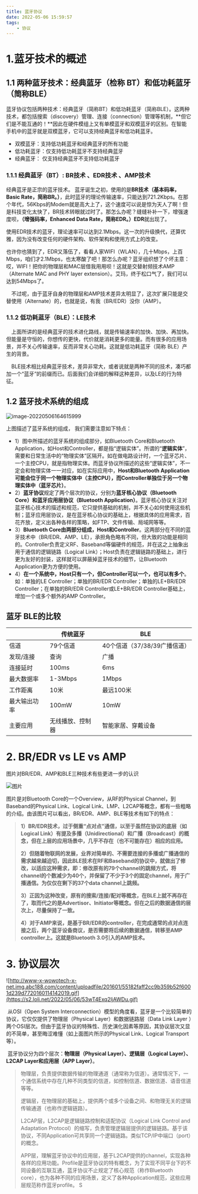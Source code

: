 ```yaml
---
title: 蓝牙协议
date: 2022-05-06 15:59:57
tags:
    - 协议
---
```


<!--more-->

# 1.蓝牙技术的概述

## 1.1 两种蓝牙技术：经典蓝牙（检称 BT）和低功耗蓝牙（简称BLE）

蓝牙协议包括两种技术：经典蓝牙（简称BT）和低功耗蓝牙（简称BLE）。这两种技术，都包括搜索（discovery）管理、连接（connection）管理等机制，**但它们是不能互通的！**因此在硬件模组上又有单模蓝牙和双模蓝牙的区别。在智能手机中的蓝牙就是双模蓝牙，它可以支持经典蓝牙和低功耗蓝牙。

- 双模蓝牙：支持低功耗蓝牙和经典蓝牙的所有功能
- 低功耗蓝牙：仅支持低功耗蓝牙不支持经典蓝牙
- 经典蓝牙： 仅支持经典蓝牙不支持低功耗蓝牙

### 1.1.1 经典蓝牙（BT）: BR技术 、EDR技术 、AMP技术

经典蓝牙是正宗的蓝牙技术。
		蓝牙诞生之初，使用的是**BR技术（基本码率，Basic Rate，简称BR。）**，此时蓝牙的理论传输速率，只能达到721.2Kbps。在那个年代，56Kbps的Modem就是高大上了，这个速度可以说是惊为天人了啊！但是科技变化太快了，BR技术转眼就过时了。那怎么办呢？缝缝补补一下，增强速度呗，**（增强码率，Enhanced Data Rate，简称EDR。）EDR**就出现了。

使用EDR技术的蓝牙，理论速率可以达到2.1Mbps。这一次的升级换代，还算优雅，因为没有改变任何的硬件架构、软件架构和使用方式上的改变。

也许你也猜到了，EDR又落伍了，看看人家WIFI（WLAN），几十Mbps，上百Mbps，咱们才2.1Mbps，也太寒酸了吧！那怎么办呢？蓝牙组织想了个坏主意：哎，WIFI！把你的物理层和MAC层借我用用呗！这就是交替射频技术AMP（Alternate MAC and PHY layer extension）。艾玛，终于松口气了，我们可以达到54Mbps了。

 不过呢，由于蓝牙自身的物理层和AMP技术差异太明显了，这次扩展只能是交替使用（Alternate）的，也就是说，有我（BR/EDR）没你（AMP）。

### 1.1.2 低功耗蓝牙（BLE）：LE技术

 上面所讲的是经典蓝牙的技术进化路线，就是传输速率的加快、加快、再加快。但能量是守恒的，你想传的更快，代价就是消耗更多的能量。而有很多的应用场景，并不关心传输速率，反而非常关心功耗。这就是低功耗蓝牙（简称 BLE）产生的背景。

 BLE技术相比经典蓝牙技术，差异非常大，或者说就是两种不同的技术，凑巧都加一个“蓝牙”的前缀而已。后面我们会详细的解释这种差异，以及LE的行为特征。

## 1.2 蓝牙技术系统的组成

![image-20220506164615999](https://s2.loli.net/2022/05/06/Z9KpCzAv7cDhIqQ.png)

上图描述了蓝牙系统的组成， 我们需要注意如下特点：

- 1）图中所描述的蓝牙系统的组成部分，如Bluetooth Core和Bluetooth Application，如Host和Controller，都是指“逻辑实体”。所谓的“**逻辑实体**”，需要和日常生活中的“物理实体”区隔开。如在做电路设计时，一个蓝牙芯片、一个主控CPU，就是指物理实体。而蓝牙协议所描述的这些“逻辑实体”，不一定会和物理实体一一对应，如在实际应用中，**Host和Bluetooth Application可能会位于同一个物理实体中（主控CPU），而Controller单独位于另一个物理实体中（蓝牙芯片）**。
- 2）**蓝牙协议**规定了两个层次的协议，分别为**蓝牙核心协议（Bluetooth Core）**和**蓝牙应用层协议（Bluetooth  Application）**。蓝牙核心协议关注对蓝牙核心技术的描述和规范，它只提供基础的机制，并不关心如何使用这些机制；蓝牙应用层协议，是在蓝牙核心协议的基础上，根据具体的应用需求，百花齐放，定义出各种各样的策略，如FTP、文件传输、局域网等等。
- 3）**Bluetooth  Core由两部分组成，Host和Controller**。这两部分在不同的蓝牙技术中（BR/EDR、AMP、LE），承担角色略有不同，但大致的功能是相同的。Controller负责定义RF、Baseband等偏硬件的规范，并在这之上抽象出用于通信的逻辑链路（Logical Link）；Host负责在逻辑链路的基础上，进行更为友好的封装，这样就可以屏蔽掉蓝牙技术的细节，让Bluetooth  Application更为方便的使用。
- 4）**在一个系统中，Host只有一个，但Controller可以一个，也可以有多个**。如：单独的LE Controller；单独的BR/EDR Controller；单独的LE+BR/EDR Controller；在单独的BR/EDR  Controller或LE+BR/EDR Controller基础上，增加一个或多个额外的AMP Controller。

## 蓝牙 BLE的比较

|              | 传统蓝牙         | BLE                          |
| ------------ | ---------------- | ---------------------------- |
| 信道         | 79个信道         | 40个信道（37/38/39广播信道） |
| 发现/连接    | 查询             | 广播                         |
| 连接延时     | 100ms            | 6ms                          |
| 最大数据率   | 1-3Mbps          | 1Mbps                        |
| 工作距离     | 10米             | 最远100米                    |
| 最大输出功率 | 100mW            | 10mW                         |
| 主要应用     | 无线播放、控制器 | 智能家居、穿戴设备           |

# 2. BR/EDR vs LE vs AMP

图片对BR/EDR、AMP和BLE三种技术有些更进一步的认识

![图片](https://s2.loli.net/2022/05/06/nwZSbWFjJEqIhl6.gif)

图片是对Bluetooth Core的一个Overview，从RF的Physical Channel，到Baseband的Physical  Link、Logical  Link、LMP、L2CAP等概念，都有一些粗略的介绍。由该图片可以看出，BR/EDR、AMP、BLE等技术有如下的特点：

> ​		**1）BR/EDR技术，过于侧重“点对点”通信，以至于虽然在协议的底层（如Logical Link）有提及多播（Unidirectional）和广播（Broadcast）的概念，但在上层的应用场景中，几乎不存在（也不可能存在）相应的应用。** 
>
> ​		 **2）但随着物联网的发展，业界对简单的、不需要连接的多播或广播通信的需求越来越迫切，因此BLE技术在RF和Baseband的协议中，就做出了修改，以适应这种需求，即：修改原有的79个channel的跳频方式，将channel的个数减少为40个，并保留了不少于3个的固定channel，用于广播通信。为仅仅在剩下的37个data channel上跳频。** 
>
> ​		**3）正因为这种改变，原有的搜索/连接/配对等概念，在BLE上就不再存在了，取而代之的是Advertisor、Initiator等概念。但在之后的数据通信的层次上，尽量保持了一致。** 
>
> ​		**4）对于AMP来说，是基于BR/EDR的controller，在完成通常的点对点连接之后，两个蓝牙设备商议，是否需要将后续的数据通信，转移至AMP controller上。这就是Bluetooth 3.0引入的AMP技术。** 

# 3. 协议层次

![http://www-x-wowotech-x-net.img.abc188.com/content/uploadfile/201601/55182faff2cc9b359b52f6001d239d7720160114142019.gif](https://s2.loli.net/2022/05/06/53wT4Exq2ljAWDu.gif)

​	从OSI（Open System Interconnection）模型的角度看，蓝牙是一个比较简单的协议，它仅仅提供了物理层（Physical Layer）和数据链路层（Data Link Layer  ）两个OSI层次。但由于蓝牙协议的特殊性、历史演化因素等原因，其协议层次又显的不简单，甚至晦涩难懂（如上面图片所示的Physical  Link、Logical Transport等）。

​	蓝牙协议分为四个层次：**物理层（Physical Layer）、逻辑层（Logical Layer）、L2CAP Layer和应用层（APP Layer）**。

> 物理层，负责提供数据传输的物理通道（通常称为信道）。通常情况下，一个通信系统中存在几种不同类型的信道，如控制信道、数据信道、语音信道等等。 
>
> 逻辑层，在物理层的基础上，提供两个或多个设备之间、和物理无关的逻辑传输通道（也称作逻辑链路）。 
>
> L2CAP层，L2CAP是逻辑链路控制和适配协议（Logical Link Control and Adaptation  Protocol）的缩写，负责管理逻辑层提供的逻辑链路。基于该协议，不同Application可共享同一个逻辑链路。类似TCP/IP中端口（port）的概念。 
>
>  APP层，理解蓝牙协议中的应用层，基于L2CAP提供的channel，实现各种各样的应用功能。Profile是蓝牙协议的特有概念，为了实现不同平台下的不同设备的互联互通，蓝牙协议不止规定了核心规范（称作Bluetooth core），也为各种不同的应用场景，定义了各种Application规范，这些应用层规范称作蓝牙profile。 S
